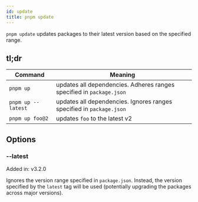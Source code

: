 ```yaml
---
id: update
title: pnpm update
---
```


`pnpm update` updates packages to their latest version based on the specified range.

## tl;dr

|Command|Meaning|
|--|--|
|`pnpm up` |updates all dependencies. Adheres ranges specified in `package.json` |
|`pnpm up --latest` |updates all dependencies. Ignores ranges specified in `package.json` |
|`pnpm up foo@2` |updates `foo` to the latest v2 |

## Options

### --latest

Added in: v3.2.0

Ignores the version range specified in `package.json`. Instead, the version specified by the `latest` tag will be used (potentially upgrading the packages across major versions).
